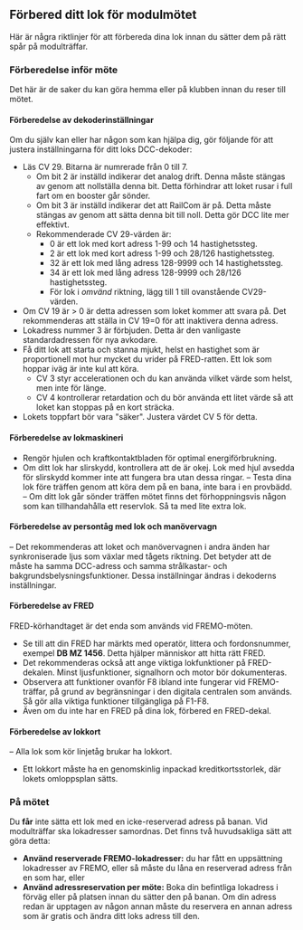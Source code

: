 ﻿## Förbered ditt lok för modulmötet
Här är några riktlinjer för att förbereda dina lok innan du sätter dem på rätt spår
på modulträffar.

### Förberedelse inför möte
Det här är de saker du kan göra hemma eller på klubben innan du reser till mötet.
 
#### Förberedelse av dekoderinställningar
Om du själv kan eller har någon som kan hjälpa dig, gör följande för att justera inställningarna för ditt loks DCC-dekoder:
- Läs CV 29. Bitarna är numrerade från 0 till 7.
  - Om bit 2 är inställd indikerar det analog drift. Denna måste stängas av genom att nollställa denna bit. Detta förhindrar att loket rusar i full fart om en booster går sönder.
  - Om bit 3 är inställd indikerar det att RailCom är på. Detta måste stängas av genom att sätta denna bit till noll. Detta gör DCC lite mer effektivt.
  - Rekommenderade CV 29-värden är:
	- 0 är ett lok med kort adress 1-99 och 14 hastighetssteg.
	- 2 är ett lok med kort adress 1-99 och 28/126 hastighetssteg.
	- 32 är ett lok med lång adress 128-9999 och 14 hastighetssteg.
	- 34 är ett lok med lång adress 128-9999 och 28/126 hastighetssteg.
	- För lok i *omvänd* riktning, lägg till 1 till ovanstående CV29-värden.
- Om CV 19 är > 0 är detta adressen som loket kommer att svara på. Det rekommenderas att ställa in CV 19=0 för att inaktivera denna adress.
- Lokadress nummer 3 är förbjuden. Detta är den vanligaste standardadressen för nya avkodare.
- Få ditt lok att starta och stanna mjukt, helst en hastighet som är proportionell mot hur mycket du vrider på FRED-ratten. Ett lok som hoppar iväg är inte kul att köra.
  - CV 3 styr accelerationen och du kan använda vilket värde som helst, men inte för länge.
  - CV 4 kontrollerar retardation och du bör använda ett litet värde så att loket kan stoppas på en kort sträcka.
- Lokets toppfart bör vara "säker". Justera värdet CV 5 för detta.

#### Förberedelse av lokmaskineri
- Rengör hjulen och kraftkontaktbladen för optimal energiförbrukning.
- Om ditt lok har slirskydd, kontrollera att de är okej. Lok med hjul avsedda för slirskydd kommer inte att fungera bra utan dessa ringar.
– Testa dina lok före träffen genom att köra dem på en bana, inte bara i en provbädd.
– Om ditt lok går sönder träffen mötet finns det förhoppningsvis någon som kan tillhandahålla ett reservlok. Så ta med lite extra lok.

#### Förberedelse av persontåg med lok och manövervagn
– Det rekommenderas att loket och manövervagnen i andra änden har synkroniserade ljus som växlar med tågets riktning.
Det betyder att de måste ha samma DCC-adress och samma strålkastar- och bakgrundsbelysningsfunktioner. Dessa inställningar ändras i dekoderns inställningar.

#### Förberedelse av FRED
FRED-körhandtaget är det enda som används vid FREMO-möten.
- Se till att din FRED har märkts med operatör, littera och fordonsnummer, exempel **DB MZ 1456**. Detta hjälper människor att hitta rätt FRED.
- Det rekommenderas också att ange viktiga lokfunktioner på FRED-dekalen. Minst ljusfunktioner, signalhorn och motor bör dokumenteras.
- Observera att funktioner ovanför F8 ibland inte fungerar vid FREMO-träffar, på grund av begränsningar i den digitala centralen som används. Så gör alla viktiga funktioner tillgängliga på F1-F8.
- Även om du inte har en FRED på dina lok, förbered en FRED-dekal.

#### Förberedelse av lokkort
– Alla lok som kör linjetåg brukar ha lokkort.
- Ett lokkort måste ha en genomskinlig inpackad kreditkortsstorlek, där lokets omloppsplan sätts.

### På mötet
Du **får** inte sätta ett lok med en icke-reserverad adress på banan.
Vid modulträffar ska lokadresser samordnas. Det finns två huvudsakliga sätt att göra detta:
- **Använd reserverade FREMO-lokadresser:** du har fått en uppsättning lokadresser av FREMO, eller så måste du låna en reserverad adress från en som har, eller
- **Använd adressreservation per möte:** Boka din befintliga lokadress i förväg eller på platsen innan du sätter den på banan.
Om din adress redan är upptagen av någon annan måste du reservera en annan adress som är gratis och ändra ditt loks adress till den.